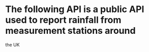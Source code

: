 # The following API is a public API used to report rainfall from measurement stations around
the UK
